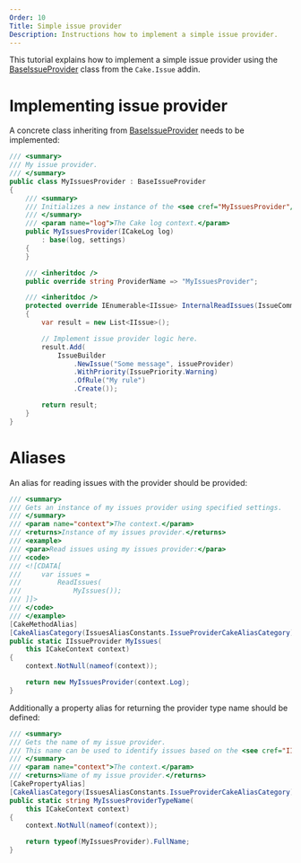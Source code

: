 ```yaml
---
Order: 10
Title: Simple issue provider
Description: Instructions how to implement a simple issue provider.
---
```

This tutorial explains how to implement a simple issue provider using the [BaseIssueProvider] class
from the `Cake.Issue` addin.

# Implementing issue provider

A concrete class inheriting from [BaseIssueProvider] needs to be implemented:

```csharp
/// <summary>
/// My issue provider.
/// </summary>
public class MyIssuesProvider : BaseIssueProvider
{
    /// <summary>
    /// Initializes a new instance of the <see cref="MyIssuesProvider"/> class.
    /// </summary>
    /// <param name="log">The Cake log context.</param>
    public MyIssuesProvider(ICakeLog log)
        : base(log, settings)
    {
    }

    /// <inheritdoc />
    public override string ProviderName => "MyIssuesProvider";

    /// <inheritdoc />
    protected override IEnumerable<IIssue> InternalReadIssues(IssueCommentFormat format)
    {
        var result = new List<IIssue>();

        // Implement issue provider logic here.
        result.Add(
            IssueBuilder
                .NewIssue("Some message", issueProvider)
                .WithPriority(IssuePriority.Warning)
                .OfRule("My rule")
                .Create());

        return result;
    }
}
```

# Aliases

An alias for reading issues with the provider should be provided:

```csharp
/// <summary>
/// Gets an instance of my issues provider using specified settings.
/// </summary>
/// <param name="context">The context.</param>
/// <returns>Instance of my issues provider.</returns>
/// <example>
/// <para>Read issues using my issues provider:</para>
/// <code>
/// <![CDATA[
///     var issues =
///         ReadIssues(
///             MyIssues());
/// ]]>
/// </code>
/// </example>
[CakeMethodAlias]
[CakeAliasCategory(IssuesAliasConstants.IssueProviderCakeAliasCategory)]
public static IIssueProvider MyIssues(
    this ICakeContext context)
{
    context.NotNull(nameof(context));

    return new MyIssuesProvider(context.Log);
}
```

Additionally a property alias for returning the provider type name should be defined:

```csharp
/// <summary>
/// Gets the name of my issue provider.
/// This name can be used to identify issues based on the <see cref="IIssue.ProviderType"/> property.
/// </summary>
/// <param name="context">The context.</param>
/// <returns>Name of my issue provider.</returns>
[CakePropertyAlias]
[CakeAliasCategory(IssuesAliasConstants.IssueProviderCakeAliasCategory)]
public static string MyIssuesProviderTypeName(
    this ICakeContext context)
{
    context.NotNull(nameof(context));

    return typeof(MyIssuesProvider).FullName;
}
```

[BaseIssueProvider]: ../../../../api/Cake.Issues/BaseIssueProvider/